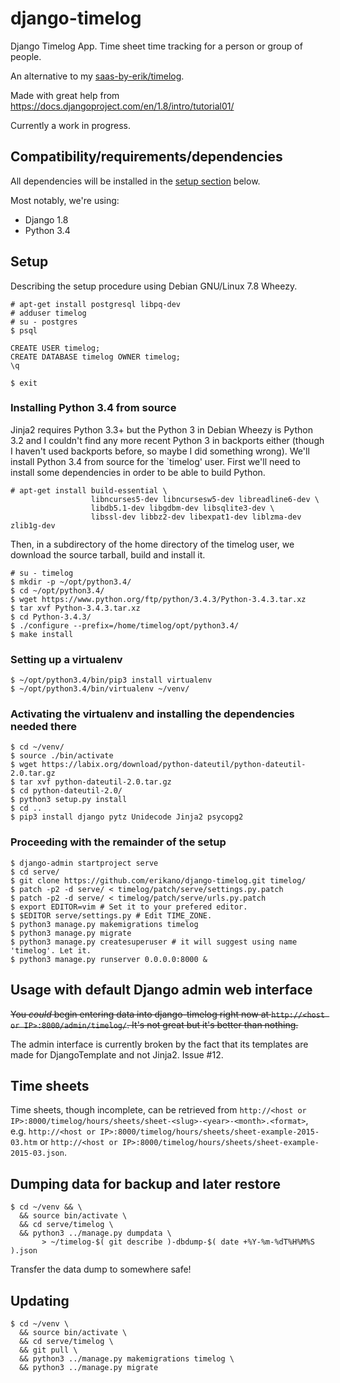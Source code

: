 # django-timelog

Django Timelog App. Time sheet time tracking for a person or group of people.

An alternative to my [saas-by-erik/timelog](https://github.com/saas-by-erik/timelog).

Made with great help from https://docs.djangoproject.com/en/1.8/intro/tutorial01/

Currently a work in progress.

## Compatibility/requirements/dependencies

All dependencies will be installed in the [setup section](#setup) below.

Most notably, we're using:

  * Django 1.8
  * Python 3.4

## Setup

Describing the setup procedure using Debian GNU/Linux 7.8 Wheezy.

```
# apt-get install postgresql libpq-dev
# adduser timelog
# su - postgres
$ psql
```

```
CREATE USER timelog;
CREATE DATABASE timelog OWNER timelog;
\q
```

```
$ exit
```

### Installing Python 3.4 from source

Jinja2 requires Python 3.3+ but the Python 3 in Debian Wheezy is Python 3.2 and I couldn't find any more recent Python 3 in backports either (though I haven't used backports before, so maybe I did something wrong). We'll install Python 3.4 from source for the `timelog' user. First we'll need to install some dependencies in order to be able to build Python.


```
# apt-get install build-essential \
                  libncurses5-dev libncursesw5-dev libreadline6-dev \
                  libdb5.1-dev libgdbm-dev libsqlite3-dev \
                  libssl-dev libbz2-dev libexpat1-dev liblzma-dev zlib1g-dev
```

Then, in a subdirectory of the home directory of the timelog user, we download the source tarball, build and install it.

```
# su - timelog
$ mkdir -p ~/opt/python3.4/
$ cd ~/opt/python3.4/
$ wget https://www.python.org/ftp/python/3.4.3/Python-3.4.3.tar.xz
$ tar xvf Python-3.4.3.tar.xz
$ cd Python-3.4.3/
$ ./configure --prefix=/home/timelog/opt/python3.4/
$ make install
```

### Setting up a virtualenv

```
$ ~/opt/python3.4/bin/pip3 install virtualenv
$ ~/opt/python3.4/bin/virtualenv ~/venv/
```

### Activating the virtualenv and installing the dependencies needed there

```
$ cd ~/venv/
$ source ./bin/activate
$ wget https://labix.org/download/python-dateutil/python-dateutil-2.0.tar.gz
$ tar xvf python-dateutil-2.0.tar.gz
$ cd python-dateutil-2.0/
$ python3 setup.py install
$ cd ..
$ pip3 install django pytz Unidecode Jinja2 psycopg2
```

### Proceeding with the remainder of the setup

```
$ django-admin startproject serve
$ cd serve/
$ git clone https://github.com/erikano/django-timelog.git timelog/
$ patch -p2 -d serve/ < timelog/patch/serve/settings.py.patch
$ patch -p2 -d serve/ < timelog/patch/serve/urls.py.patch
$ export EDITOR=vim # Set it to your prefered editor.
$ $EDITOR serve/settings.py # Edit TIME_ZONE.
$ python3 manage.py makemigrations timelog
$ python3 manage.py migrate
$ python3 manage.py createsuperuser # it will suggest using name 'timelog'. Let it.
$ python3 manage.py runserver 0.0.0.0:8000 &
```

## Usage with default Django admin web interface

~~You *could* begin entering data into django-timelog right now at
`http://<host or IP>:8000/admin/timelog/`.
It's not great but it's better than nothing.~~

The admin interface is currently broken by the fact that its templates are made for DjangoTemplate and not Jinja2. Issue #12.

## Time sheets

Time sheets, though incomplete, can be retrieved from 
`http://<host or IP>:8000/timelog/hours/sheets/sheet-<slug>-<year>-<month>.<format>`, e.g.
`http://<host or IP>:8000/timelog/hours/sheets/sheet-example-2015-03.htm` or
`http://<host or IP>:8000/timelog/hours/sheets/sheet-example-2015-03.json`.

## Dumping data for backup and later restore

```
$ cd ~/venv && \
  && source bin/activate \
  && cd serve/timelog \
  && python3 ../manage.py dumpdata \
       > ~/timelog-$( git describe )-dbdump-$( date +%Y-%m-%dT%H%M%S ).json
```

Transfer the data dump to somewhere safe!

## Updating

```
$ cd ~/venv \
  && source bin/activate \
  && cd serve/timelog \
  && git pull \
  && python3 ../manage.py makemigrations timelog \
  && python3 ../manage.py migrate
```
